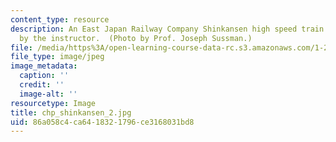 ```yaml
---
content_type: resource
description: An East Japan Railway Company Shinkansen high speed train photographed
  by the instructor.  (Photo by Prof. Joseph Sussman.)
file: /media/https%3A/open-learning-course-data-rc.s3.amazonaws.com/1-221j-transportation-systems-fall-2004/86a058c4ca6418321796ce3168031bd8_chp_shinkansen_2.jpg
file_type: image/jpeg
image_metadata:
  caption: ''
  credit: ''
  image-alt: ''
resourcetype: Image
title: chp_shinkansen_2.jpg
uid: 86a058c4-ca64-1832-1796-ce3168031bd8
---
```

